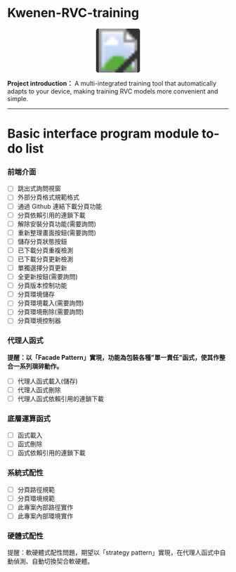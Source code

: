 # Kwenen-RVC-training

<div align="center">
    <svg height="100" width="100"> 
        <rect width="100" height="100" fill="#333333" rx="5" ry='5' /> 
        <image href="./WebUI/Kwenen-RVC-training_Icon.png" height="100px" width="100px"/>
        </svg> 
</div>

**Project introduction：**
A multi-integrated training tool that automatically adapts to your device, making training RVC models more convenient and simple.

---

# Basic interface program module to-do list

### 前端介面

- [ ] 跳出式詢問視窗
- [ ] 外部分頁格式規範格式
- [ ] 通過 Github 連結下載分頁功能
- [ ] 分頁依賴引用的連鎖下載
- [ ] 解除安裝分頁功能(需要詢問)
- [ ] 重新整理畫面按鈕(需要詢問)
- [ ] 儲存分頁狀態按鈕
- [ ] 已下載分頁重複檢測
- [ ] 已下載分頁更新檢測
- [ ] 單獨選擇分頁更新
- [ ] 全更新按鈕(需要詢問)
- [ ] 分頁版本控制功能
- [ ] 分頁環境儲存
- [ ] 分頁環境載入(需要詢問)
- [ ] 分頁環境刪除(需要詢問)
- [ ] 分頁環境控制器

### 代理人函式

**提醒：以「Facade Pattern」實現，功能為包裝各種"單一責任"函式，使其作整合一系列瑣碎動作。**

- [ ] 代理人函式載入(儲存)
- [ ] 代理人函式刪除
- [ ] 代理人函式依賴引用的連鎖下載

### 底層運算函式

- [ ] 函式載入
- [ ] 函式刪除
- [ ] 函式依賴引用的連鎖下載

### 系統式配性

- [ ] 分頁路徑規範
- [ ] 分頁環境規範
- [ ] 此專案內部路徑實作
- [ ] 此專案內部環境實作

### 硬體式配性

提醒：軟硬體式配性問題，期望以「strategy pattern」實現，在代理人函式中自動偵測、自動切換契合軟硬體。
